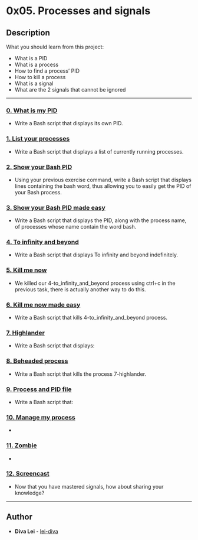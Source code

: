 # 0x05. Processes and signals

## Description
What you should learn from this project:

* What is a PID
* What is a process
* How to find a process’ PID
* How to kill a process
* What is a signal
* What are the 2 signals that cannot be ignored

---

### [0. What is my PID](./0-what-is-my-pid)
* Write a Bash script that displays its own PID.


### [1. List your processes](./1-list_your_processes)
* Write a Bash script that displays a list of currently running processes.


### [2. Show your Bash PID](./2-show_your_bash_pid)
* Using your previous exercise command, write a Bash script that displays lines containing the bash word, thus allowing you to easily get the PID of your Bash process.


### [3. Show your Bash PID made easy](./3-show_your_bash_pid_made_easy)
* Write a Bash script that displays the PID, along with the process name, of processes whose name contain the word bash.


### [4. To infinity and beyond](./4-to_infinity_and_beyond)
* Write a Bash script that displays To infinity and beyond indefinitely. 


### [5. Kill me now](./5-kill_me_now)
* We killed our 4-to_infinity_and_beyond process using ctrl+c in the previous task, there is actually another way to do this.


### [6. Kill me now made easy](./6-kill_me_now_made_easy)
* Write a Bash script that kills 4-to_infinity_and_beyond process.


### [7. Highlander](./7-highlander)
* Write a Bash script that displays: 


### [8. Beheaded process](./8-beheaded_process)
* Write a Bash script that kills the process 7-highlander.


### [9. Process and PID file](./100-process_and_pid_file)
* Write a Bash script that: 


### [10. Manage my process](./101-manage_my_process)
* 


### [11. Zombie](./102-zombie.c)
* 


### [12. Screencast](./103-screencast_unix_signal)
* Now that you have mastered signals, how about sharing your knowledge?

---

## Author
* **Diva Lei** - [lei-diva](https://github.com/lei-diva)
